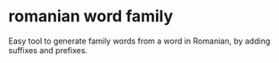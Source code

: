 # romanian word family
Easy tool to generate family words from a word in Romanian, by adding suffixes and prefixes.

